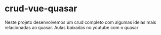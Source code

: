# crud-vue-quasar
Neste projeto desenvolvemos um crud completo com algumas ideias mais relacionadas ao quasar. Aulas baixadas no youtube com o quasar 
